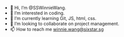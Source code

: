 - 👋 Hi, I’m @SSWinnieWang.
- 👀 I’m interested in coding.
- 🌱 I’m currently learning Git, JS, html, css.
- 💞️ I’m looking to collaborate on project management.
- 📫 How to reach me winnie.wang@sixstar.sg

<!---
SSWinnieWang/SSWinnieWang is a ✨ special ✨ repository because its `README.md` (this file) appears on your GitHub profile.
You can click the Preview link to take a look at your changes.
--->

